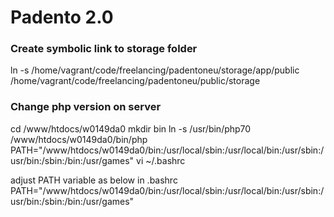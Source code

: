 # Padento 2.0

### Create symbolic link to storage folder

ln -s /home/vagrant/code/freelancing/padentoneu/storage/app/public /home/vagrant/code/freelancing/padentoneu/public/storage

### Change php version on server

cd /www/htdocs/w0149da0
mkdir bin
ln -s /usr/bin/php70 /www/htdocs/w0149da0/bin/php
PATH="/www/htdocs/w0149da0/bin:/usr/local/sbin:/usr/local/bin:/usr/sbin:/usr/bin:/sbin:/bin:/usr/games"
vi ~/.bashrc

adjust PATH variable as below in .bashrc
PATH="/www/htdocs/w0149da0/bin:/usr/local/sbin:/usr/local/bin:/usr/sbin:/usr/bin:/sbin:/bin:/usr/games"